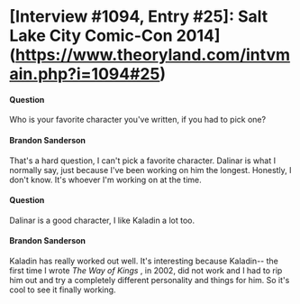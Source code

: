 # [Interview #1094, Entry #25]: Salt Lake City Comic-Con 2014](https://www.theoryland.com/intvmain.php?i=1094#25)

#### Question

Who is your favorite character you've written, if you had to pick one?

#### Brandon Sanderson

That's a hard question, I can't pick a favorite character. Dalinar is what I normally say, just because I've been working on him the longest. Honestly, I don't know. It's whoever I'm working on at the time.

#### Question

Dalinar is a good character, I like Kaladin a lot too.

#### Brandon Sanderson

Kaladin has really worked out well. It's interesting because Kaladin-- the first time I wrote
*The Way of Kings*
, in 2002, did not work and I had to rip him out and try a completely different personality and things for him. So it's cool to see it finally working.

